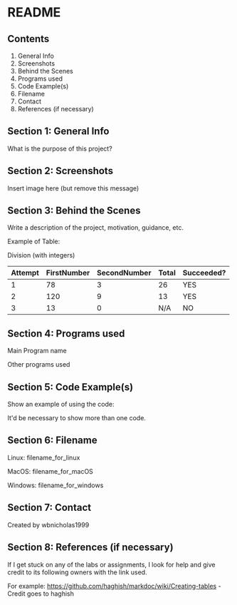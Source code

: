 # README

## Contents

1. General Info
2. Screenshots
3. Behind the Scenes
4. Programs used
5. Code Example(s)
6. Filename
7. Contact
8. References (if necessary)

## Section 1: General Info
What is the purpose of this project?

## Section 2: Screenshots
Insert image here (but remove this message)

## Section 3: Behind the Scenes
Write a description of the project, motivation, guidance, etc.

Example of Table:

Division (with integers)

|__Attempt__|__FirstNumber__|__SecondNumber__|__Total__|__Succeeded?__|
|-----------|---------------|----------------|---------|--------------|
|     1     |      78       |       3        |   26    |     YES      |
|     2     |      120      |       9        |   13    |     YES      |
|     3     |      13       |       0        |   N/A   |     NO       |

## Section 4: Programs used
Main Program name

Other programs used

## Section 5: Code Example(s)
Show an example of using the code:

It'd be necessary to show more than one code.

## Section 6: Filename
Linux: filename_for_linux

MacOS: filename_for_macOS

Windows: filename_for_windows

## Section 7: Contact
Created by wbnicholas1999

## Section 8: References (if necessary)
If I get stuck on any of the labs or assignments, I look for help and give credit to its following owners with the link used.

For example:
https://github.com/haghish/markdoc/wiki/Creating-tables - Credit goes to haghish
